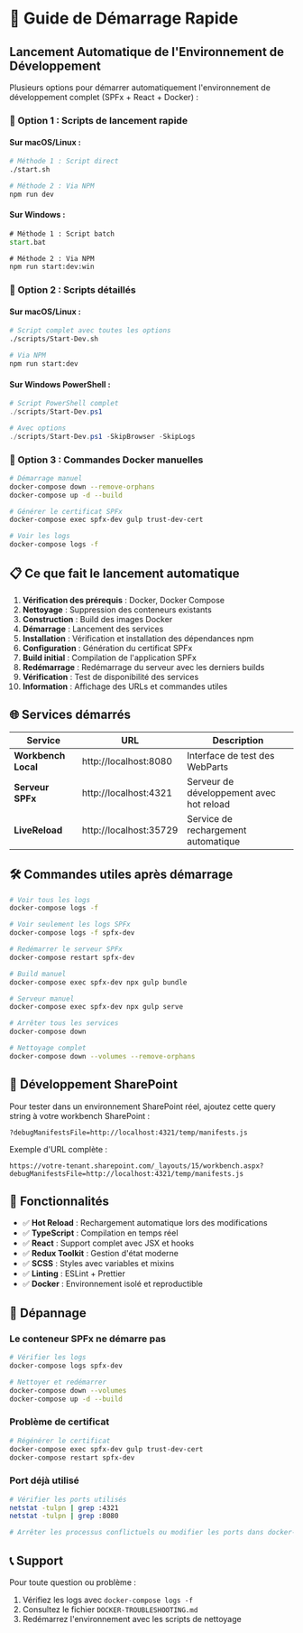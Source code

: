 # 🚀 Guide de Démarrage Rapide

## Lancement Automatique de l'Environnement de Développement

Plusieurs options pour démarrer automatiquement l'environnement de développement complet (SPFx + React + Docker) :

### 🎯 Option 1 : Scripts de lancement rapide

#### Sur macOS/Linux :
```bash
# Méthode 1 : Script direct
./start.sh

# Méthode 2 : Via NPM
npm run dev
```

#### Sur Windows :
```cmd
# Méthode 1 : Script batch
start.bat

# Méthode 2 : Via NPM
npm run start:dev:win
```

### 🎯 Option 2 : Scripts détaillés

#### Sur macOS/Linux :
```bash
# Script complet avec toutes les options
./scripts/Start-Dev.sh

# Via NPM
npm run start:dev
```

#### Sur Windows PowerShell :
```powershell
# Script PowerShell complet
./scripts/Start-Dev.ps1

# Avec options
./scripts/Start-Dev.ps1 -SkipBrowser -SkipLogs
```

### 🎯 Option 3 : Commandes Docker manuelles

```bash
# Démarrage manuel
docker-compose down --remove-orphans
docker-compose up -d --build

# Générer le certificat SPFx
docker-compose exec spfx-dev gulp trust-dev-cert

# Voir les logs
docker-compose logs -f
```

## 📋 Ce que fait le lancement automatique

1. **Vérification des prérequis** : Docker, Docker Compose
2. **Nettoyage** : Suppression des conteneurs existants
3. **Construction** : Build des images Docker
4. **Démarrage** : Lancement des services
5. **Installation** : Vérification et installation des dépendances npm
6. **Configuration** : Génération du certificat SPFx
7. **Build initial** : Compilation de l'application SPFx
8. **Redémarrage** : Redémarrage du serveur avec les derniers builds
9. **Vérification** : Test de disponibilité des services
10. **Information** : Affichage des URLs et commandes utiles

## 🌐 Services démarrés

| Service | URL | Description |
|---------|-----|-------------|
| **Workbench Local** | http://localhost:8080 | Interface de test des WebParts |
| **Serveur SPFx** | http://localhost:4321 | Serveur de développement avec hot reload |
| **LiveReload** | http://localhost:35729 | Service de rechargement automatique |

## 🛠️ Commandes utiles après démarrage

```bash
# Voir tous les logs
docker-compose logs -f

# Voir seulement les logs SPFx
docker-compose logs -f spfx-dev

# Redémarrer le serveur SPFx
docker-compose restart spfx-dev

# Build manuel
docker-compose exec spfx-dev npx gulp bundle

# Serveur manuel
docker-compose exec spfx-dev npx gulp serve

# Arrêter tous les services
docker-compose down

# Nettoyage complet
docker-compose down --volumes --remove-orphans
```

## 🔗 Développement SharePoint

Pour tester dans un environnement SharePoint réel, ajoutez cette query string à votre workbench SharePoint :

```
?debugManifestsFile=http://localhost:4321/temp/manifests.js
```

Exemple d'URL complète :
```
https://votre-tenant.sharepoint.com/_layouts/15/workbench.aspx?debugManifestsFile=http://localhost:4321/temp/manifests.js
```

## 🎨 Fonctionnalités

- ✅ **Hot Reload** : Rechargement automatique lors des modifications
- ✅ **TypeScript** : Compilation en temps réel
- ✅ **React** : Support complet avec JSX et hooks
- ✅ **Redux Toolkit** : Gestion d'état moderne
- ✅ **SCSS** : Styles avec variables et mixins
- ✅ **Linting** : ESLint + Prettier
- ✅ **Docker** : Environnement isolé et reproductible

## 🐛 Dépannage

### Le conteneur SPFx ne démarre pas
```bash
# Vérifier les logs
docker-compose logs spfx-dev

# Nettoyer et redémarrer
docker-compose down --volumes
docker-compose up -d --build
```

### Problème de certificat
```bash
# Régénérer le certificat
docker-compose exec spfx-dev gulp trust-dev-cert
docker-compose restart spfx-dev
```

### Port déjà utilisé
```bash
# Vérifier les ports utilisés
netstat -tulpn | grep :4321
netstat -tulpn | grep :8080

# Arrêter les processus conflictuels ou modifier les ports dans docker-compose.yml
```

## 📞 Support

Pour toute question ou problème :
1. Vérifiez les logs avec `docker-compose logs -f`
2. Consultez le fichier `DOCKER-TROUBLESHOOTING.md`
3. Redémarrez l'environnement avec les scripts de nettoyage
